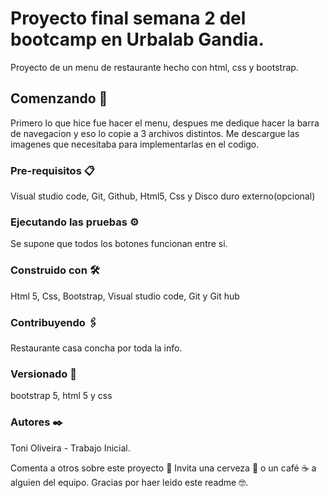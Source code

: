 <h1> Proyecto final semana 2 del bootcamp en Urbalab Gandia.</h1>

Proyecto de un menu de restaurante hecho con html, css y bootstrap.

<h2>Comenzando 🚀</h2>

Primero lo que hice fue hacer el menu, despues me dedique hacer la barra de navegacion y eso lo copie a 3 archivos distintos. Me descargue las imagenes que necesitaba para implementarlas en el codigo.


<h3>Pre-requisitos 📋</h3>

Visual studio code, Git, Github, Html5, Css y Disco duro externo(opcional)

<h3>Ejecutando las pruebas ⚙️</h3>

Se supone que todos los botones funcionan entre si.

<h3>Construido con 🛠️</h3>

Html 5, Css, Bootstrap, Visual studio code, Git y Git hub

<h3>Contribuyendo 🖇️</h3>

Restaurante casa concha por toda la info.


<h3>Versionado 📌</h3>

bootstrap 5, html 5 y css

<h3>Autores ✒️</h3>

Toni Oliveira - Trabajo Inicial.

Comenta a otros sobre este proyecto 📢
Invita una cerveza 🍺 o un café ☕ a alguien del equipo.
Gracias por haer leido este readme 🤓.